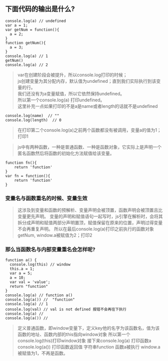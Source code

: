 ## 下面代码的输出是什么? ##

    console.log(a) // undefined
    var a = 1;
    var getNum = function(){
      a = 2;
    }  
    function getNum(){
      a = 3;
    }
    console.log(a) // 1
    getNum()
    console.log(a) // 2
    

>var在创建阶段会被提升，所以console.log打印的时候；<br>
>js创建变量为其分配内存，默认值为undefined；直到我们实际执行到该变量的行。<br>
>我们还没有为a变量赋值，所以它依然保持undefined。<br>
>所以第一个console.log(a) 打印undefined。<br>
>这里补充一点如果打印的不是a是name或者length的话就不是undefined

    console.log(name)  // ""
    console.log(length)  // 0 


>在打印第二个console.log(a)之前两个函数都没有被调用，变量a的值为1； 打印1


>js中有两种函数，一种是普通函数、一种是函数对象，它实际上是声明一个匿名函数然后将函数的初始化方法赋值给该变量。

    function fn(){
        return 'function'
    }
    var fn = function(){
        return 'function'
    }

### 变量名与函数重名的时候、变量生效 ###

>这涉及到变量和函数的预解析、变量声明会被顶置，函数声明会被顶置且比变量更先声明。
>变量的声明和赋值语句一起写时，js引擎在解析时，会将其拆分成声明和赋值两部分声明置顶，赋值保留在原来的位置，声明过得变量不会再重复声明。
>所以在最后console.log(a)打印之前执行的函数对象getNum,
window.a被赋值为2；打印2




### 那么当函数名与内部变量重名会怎样呢? ###


    function a() {
      console.log(this) // window
      this.a = 1;
      var a = 5;
      a = 10;
      var val = 'value';
      return "function"
    }
    console.log(a) // function a()
    console.log(a()) //  "function"
    console.log(a) // 1
    console.log(val) // val is not defined 报错不会再往下执行
    console.log(a) // 
    console.log(a()) // 

>定义普通函数，即window变量下，定义key他的名字为该函数名，值为该函数的地址、函数内部的this指向window对象
>所以第一个console.log(this)打印window对象
>接下来console.log(a) 打印函数a
>console.log(a()) 打印函数返回值 字符串function
>函数a被执行 window.a被赋值为1，不再是函数。




